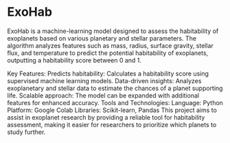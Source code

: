 # ExoHab
ExoHab is a machine-learning model designed to assess the habitability of exoplanets based on various planetary and stellar parameters. The algorithm analyzes features such as mass, radius, surface gravity, stellar flux, and temperature to predict the potential habitability of exoplanets, outputting a habitability score between 0 and 1.

Key Features:
Predicts habitability: Calculates a habitability score using supervised machine learning models.
Data-driven insights: Analyzes exoplanetary and stellar data to estimate the chances of a planet supporting life.
Scalable approach: The model can be expanded with additional features for enhanced accuracy.
Tools and Technologies:
Language: Python
Platform: Google Colab
Libraries: Scikit-learn, Pandas
This project aims to assist in exoplanet research by providing a reliable tool for habitability assessment, making it easier for researchers to prioritize which planets to study further.
